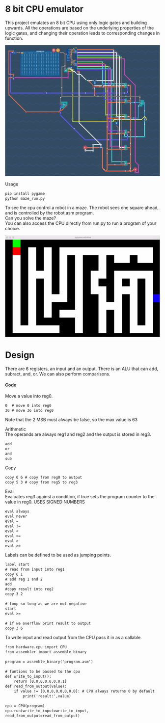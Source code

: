 
# 8 bit CPU emulator

This project emulates an 8 bit CPU using only logic gates and building upwards. All the operations are based on the underlying properties of the logic gates, and changing their operation leads to corresponding changes in function.  
 
 <img src="./docs/full_cpu.png" width="600">
 
Usage  
```
pip install pygame
python maze_run.py
```
To see the cpu control a robot in a maze. The robot sees one square ahead, and is controlled by the robot.asm program.  
Can you solve the maze?  
You can also access the CPU directly from run.py to run a program of your choice.  

![](./docs/maze.gif)  

  
# Design

There are 6 registers, an input and an output. There is an ALU that can add, subract, and, or. We can also perform comparisons.

#### Code
Move a value into reg0.
```
0  # move 0 into reg0   
36 # move 36 into reg0
```   
Note that the 2 MSB must always be false, so the max value is 63

Arithmetic  
The operands are always reg1 and reg2 and the output is stored in reg3.
```
add  
or
and
sub
```
Copy
```
copy 0 6 # copy from reg0 to output
copy 5 3 # copy from reg5 to reg3
```
Eval  
Evaluates reg3 against a condition, if true sets the program counter to the value in reg0.
USES SIGNED NUMBERS
```
eval always
eval never
eval =
eval !=
eval < 
eval <=
eval >
eval >=
```  
Labels can be defined to be used as jumping points.    
```
label start
# read from input into reg1
copy 6 1
# add reg 1 and 2
add
#copy result into reg2
copy 3 2

# loop so long as we are not negative
start
eval >=

# if we overflow print result to output
copy 3 6

```
  
To write input and read output from the CPU pass it in as a callable.  
```
from hardware.cpu import CPU
from assembler import assemble_binary

program = assemble_binary('program.asm')

# funtions to be passed to the cpu
def write_to_input():
    return [0,0,0,0,0,0,0,1]
def read_from_output(value):
    if value != [0,0,0,0,0,0,0,0]: # CPU always returns 0 by default
        print('result:',value)

cpu = CPU(program)
cpu.run(write_to_input=write_to_input, read_from_output=read_from_output)
```

